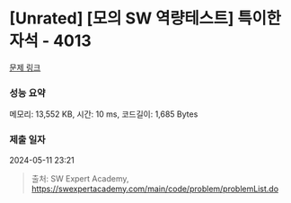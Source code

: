 # [Unrated] [모의 SW 역량테스트] 특이한 자석 - 4013 

[문제 링크](https://swexpertacademy.com/main/code/problem/problemDetail.do?contestProbId=AWIeV9sKkcoDFAVH) 

### 성능 요약

메모리: 13,552 KB, 시간: 10 ms, 코드길이: 1,685 Bytes

### 제출 일자

2024-05-11 23:21



> 출처: SW Expert Academy, https://swexpertacademy.com/main/code/problem/problemList.do
